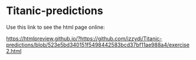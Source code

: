 # Titanic-predictions

Use this link to see the html page online:

https://htmlpreview.github.io/?https://github.com/izzydi/Titanic-predictions/blob/523e5bd340151f5498442583bcd37bf11ae988a4/exercise2.html
